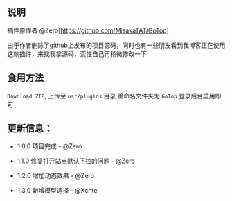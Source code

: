 ## 说明
插件原作者 @Zero[https://github.com/MisakaTAT/GoTop]

由于作者删除了github上发布的项目源码，同时也有一些朋友看到我博客正在使用这款插件，来找我拿源码，索性自己再稍微修改一下

## 食用方法
`Download ZIP`,
上传至 `usr/plugins` 目录
重命名文件夹为 `GoTop`
登录后台启用即可

## 更新信息：

- 1.0.0 项目完成 - @Zero

- 1.1.0 修复打开站点默认下拉的问题 - @Zero

- 1.2.0 增加动态效果 - @Zero

- 1.3.0 新增模型选择 - @Xcnte

